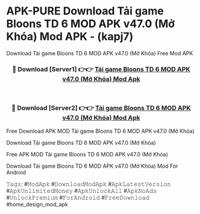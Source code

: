 # APK-PURE Download Tải game Bloons TD 6 MOD APK v47.0 (Mở Khóa) Mod APK - (kapj7)
Download Tải game Bloons TD 6 MOD APK v47.0 (Mở Khóa) Free Mod APK

<div align="center">
<h3>🔴 Download [Server1] 👉👉 <a href="https://apk-comot.site?title=Tải_game_Bloons_TD_6_MOD_APK_v47.0_(Mở_Khóa)">Tải game Bloons TD 6 MOD APK v47.0 (Mở Khóa) Mod Apk</a></h3><br>

<h3>🔴 Download [Server2] 👉👉 <a href="https://apk-comot.site?title=Tải_game_Bloons_TD_6_MOD_APK_v47.0_(Mở_Khóa)">Tải game Bloons TD 6 MOD APK v47.0 (Mở Khóa) Mod Apk</a></h3>
</div>


Free Download APK MOD Tải game Bloons TD 6 MOD APK v47.0 (Mở Khóa)

Download Tải game Bloons TD 6 MOD APK v47.0 (Mở Khóa) 

Free APK MOD Tải game Bloons TD 6 MOD APK v47.0 (Mở Khóa) 

Download Tải game Bloons TD 6 MOD APK v47.0 (Mở Khóa) Mod For Android

𝚃𝚊𝚐𝚜: #𝙼𝚘𝚍𝙰𝚙𝚔 #𝙳𝚘𝚠𝚗𝚕𝚘𝚊𝚍𝙼𝚘𝚍𝙰𝚙𝚔 #𝙰𝚙𝚔𝙻𝚊𝚝𝚎𝚜𝚝𝚅𝚎𝚛𝚜𝚒𝚘𝚗 #𝙰𝚙𝚔𝚄𝚗𝚕𝚒𝚖𝚒𝚝𝚎𝚍𝙼𝚘𝚗𝚎𝚢 #𝙰𝚙𝚔𝚄𝚗𝚕𝚘𝚌𝚔𝙰𝚕𝚕 #𝙰𝚙𝚔𝙽𝚘𝙰𝚍𝚜 #𝚄𝚗𝚕𝚘𝚌𝚔𝙿𝚛𝚎𝚖𝚒𝚞𝚖 #𝙵𝚘𝚛𝙰𝚗𝚍𝚛𝚘𝚒𝚍 #𝙵𝚛𝚎𝚎𝙳𝚘𝚠𝚗𝚕𝚘𝚊𝚍 #home_design_mod_apk